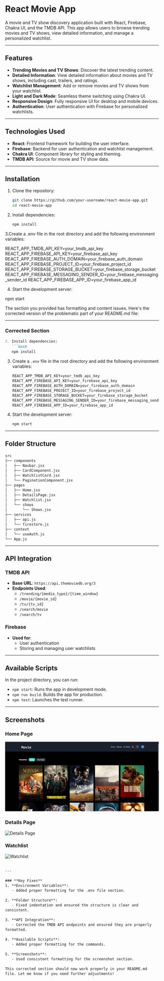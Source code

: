 # React Movie App

A movie and TV show discovery application built with React, Firebase, Chakra UI, and the TMDB API. This app allows users to browse trending movies and TV shows, view detailed information, and manage a personalized watchlist.

---

## Features

- **Trending Movies and TV Shows**: Discover the latest trending content.
- **Detailed Information**: View detailed information about movies and TV shows, including cast, trailers, and ratings.
- **Watchlist Management**: Add or remove movies and TV shows from your watchlist.
- **Light and Dark Mode**: Seamless theme switching using Chakra UI.
- **Responsive Design**: Fully responsive UI for desktop and mobile devices.
- **Authentication**: User authentication with Firebase for personalized watchlists.

---

## Technologies Used

- **React**: Frontend framework for building the user interface.
- **Firebase**: Backend for user authentication and watchlist management.
- **Chakra UI**: Component library for styling and theming.
- **TMDB API**: Source for movie and TV show data.

---

## Installation

1. Clone the repository:
   ```bash
   git clone https://github.com/your-username/react-movie-app.git
   cd react-movie-app

2. Install dependencies:
   ```bash
   npm install

3.Create a .env file in the root directory and add the following environment variables:

REACT_APP_TMDB_API_KEY=your_tmdb_api_key
REACT_APP_FIREBASE_API_KEY=your_firebase_api_key
REACT_APP_FIREBASE_AUTH_DOMAIN=your_firebase_auth_domain
REACT_APP_FIREBASE_PROJECT_ID=your_firebase_project_id
REACT_APP_FIREBASE_STORAGE_BUCKET=your_firebase_storage_bucket
REACT_APP_FIREBASE_MESSAGING_SENDER_ID=your_firebase_messaging_sender_id
REACT_APP_FIREBASE_APP_ID=your_firebase_app_id

4. Start the development server:

npm start

The section you provided has formatting and content issues. Here's the corrected version of the problematic part of your README.md file:

---

### **Corrected Section**

```markdown
2. Install dependencies:
   ```bash
   npm install
   ```

3. Create a `.env` file in the root directory and add the following environment variables:
   ```env
   REACT_APP_TMDB_API_KEY=your_tmdb_api_key
   REACT_APP_FIREBASE_API_KEY=your_firebase_api_key
   REACT_APP_FIREBASE_AUTH_DOMAIN=your_firebase_auth_domain
   REACT_APP_FIREBASE_PROJECT_ID=your_firebase_project_id
   REACT_APP_FIREBASE_STORAGE_BUCKET=your_firebase_storage_bucket
   REACT_APP_FIREBASE_MESSAGING_SENDER_ID=your_firebase_messaging_sender_id
   REACT_APP_FIREBASE_APP_ID=your_firebase_app_id
   ```

4. Start the development server:
   ```bash
   npm start
   ```

---

## Folder Structure

```
src
├── components
│   ├── Navbar.jsx
│   ├── CardComponent.jsx
│   ├── WatchlistCard.jsx
│   └── PaginationComponent.jsx
├── pages
│   ├── Home.jsx
│   ├── DetailsPage.jsx
│   ├── Watchlist.jsx
│   └── shows
│       └── Shows.jsx
├── services
│   ├── api.js
│   └── firestore.js
├── context
│   └── useAuth.js
└── App.js
```

---

## API Integration

### TMDB API
- **Base URL**: `https://api.themoviedb.org/3`
- **Endpoints Used**:
  - `/trending/{media_type}/{time_window}`
  - `/movie/{movie_id}`
  - `/tv/{tv_id}`
  - `/search/movie`
  - `/search/tv`

### Firebase
- **Used for**:
  - User authentication
  - Storing and managing user watchlists

---

## Available Scripts

In the project directory, you can run:

- `npm start`: Runs the app in development mode.
- `npm run build`: Builds the app for production.
- `npm test`: Launches the test runner.

---

## Screenshots

### Home Page
![alt text](image.png)

### Details Page
![Details Page](https://via.placeholder.com/800x400?text=Details+Page)

### Watchlist
![Watchlist](https://via.placeholder.com/800x400?text=Watchlist)
```

---

### **Key Fixes**
1. **Environment Variables**:
   - Added proper formatting for the .env file section.

2. **Folder Structure**:
   - Fixed indentation and ensured the structure is clear and consistent.

3. **API Integration**:
   - Corrected the TMDB API endpoints and ensured they are properly formatted.

4. **Available Scripts**:
   - Added proper formatting for the commands.

5. **Screenshots**:
   - Used consistent formatting for the screenshot section.

This corrected section should now work properly in your README.md file. Let me know if you need further adjustments!